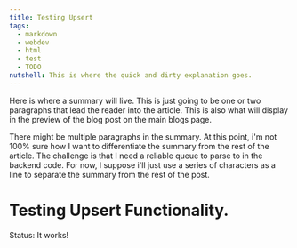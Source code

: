 ```yaml
---
title: Testing Upsert
tags:
  - markdown
  - webdev
  - html
  - test
  - TODO
nutshell: This is where the quick and dirty explanation goes.
---
```


Here is where a summary will live. This is just going to be one or two paragraphs that lead the reader into the article. This is also what will display in the preview of the blog post on the main blogs page.

There might be multiple paragraphs in the summary. At this point, i'm not 100% sure how I want to differentiate the summary from the rest of the article. The challenge is that I need a reliable queue to parse to in the backend code. For now, I suppose i'll just use a series of characters as a line to separate the summary from the rest of the post.

<!-- summary -->
# Testing Upsert Functionality.

Status: It works!
